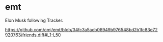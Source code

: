 # emt
Elon Musk following Tracker.

https://github.com/cmj/emt/blob/34fc3a5acb08949b976548bd2b1fc83e72920763/friends.diff#L1-L50
